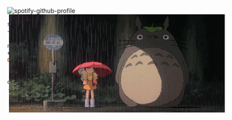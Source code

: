 
<img alt="spotify-github-profile" src="https://spotify-github-profile.vercel.app/api/view?uid=sheardeeh&cover_image=true&theme=natemoo-re&show_offline=false&background_color=121212&bar_color=53b14f&bar_color_cover=false"/>

<div>
    <img src="img/raining.gif" height="229" width="500" align="right"> 
</div>

```diff
shea/rds 
↝ aspiring full stack dev

now playing:
+ [java, html/css]
0:00 ─〇───── 0:00
  ⇄   ◃◃   ⅠⅠ   ▹▹   ↻

queue:
- python, sql, js
```

